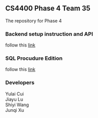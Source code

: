 ## CS4400 Phase 4 Team 35
The repository for Phase 4
<br/>

### Backend setup instruction and API
follow this [link](https://github.gatech.edu/cs4400group35/cs4400_Phase4/tree/master/node_backend/)

### SQL Procudure Edition
follow this [link](https://github.gatech.edu/cs4400group35/cs4400_Phase4/tree/master/SQL_database)

### Developers
Yulai Cui <br/>
Jiayu Lu <br/>
Shiyi Wang <br/>
Junqi Xu <br/>